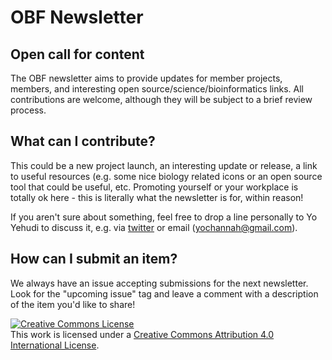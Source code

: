 # OBF Newsletter

## Open call for content

The OBF newsletter aims to provide updates for member projects, members, and interesting open source/science/bioinformatics links. All contributions are welcome, although they will be subject to a brief review process.

## What can I contribute?

This could be a new project launch, an interesting update or release, a link to useful resources (e.g. some nice biology related icons or an open source tool that could be useful, etc. Promoting yourself or your workplace is totally ok here - this is literally what the newsletter is for, within reason! 

If you aren't sure about something, feel free to drop a line personally to Yo Yehudi to discuss it, e.g. via [twitter](https://twitter.com/yoyehudi) or email (yochannah@gmail.com).

## How can I submit an item?

We always have an issue accepting submissions for the next newsletter. Look for the "upcoming issue" tag and leave a comment with a description of the item you'd like to share!


<a rel="license" href="http://creativecommons.org/licenses/by/4.0/"><img alt="Creative Commons License" style="border-width:0" src="https://i.creativecommons.org/l/by/4.0/88x31.png" /></a><br />This work is licensed under a <a rel="license" href="http://creativecommons.org/licenses/by/4.0/">Creative Commons Attribution 4.0 International License</a>.
